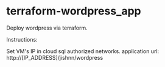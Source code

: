 # terraform-wordpress_app
Deploy wordpress via terraform.

Instructions:

Set VM's IP in cloud sql authorized networks.
application url: http://[IP_ADDRESS]/jishnn/wordpress
